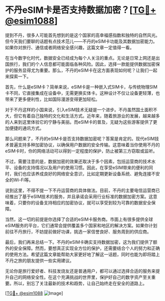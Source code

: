 # 不丹eSIM卡是否支持数据加密？[[TG💪+ @esim1088](https://t.me/s/esim1088)]

提到不丹，很多人可能首先想到的是这个国家的高幸福感指数和独特的自然风光。但今天我们要聊的话题有点技术范儿——不丹的eSIM卡功能及其数据加密能力。如果你对旅行、通信或者网络安全感兴趣，这篇文章一定值得一看。

在当今数字化时代，数据安全已经成为每个人关注的重点。无论是日常上网还是出国旅行，我们的个人信息都可能面临各种风险。因此，选择一款能提供数据加密保护的服务显得尤为重要。那么，不丹的eSIM卡在这方面表现如何呢？让我们一起来探索一下。

首先，什么是eSIM卡？简单来说，eSIM卡是一种嵌入式SIM卡，与传统物理SIM卡不同，它直接集成在设备中，无需更换实体卡。这种设计不仅让设备更轻薄，也带来了更多便利性，比如国际漫游变得更加轻松。

对于不丹这样的小国来说，引入eSIM技术无疑是一个进步。不丹虽然国土面积不大，但它有着自己独特的文化和生活方式。近年来，随着旅游业的发展，越来越多的人来到这里体验它的宁静与美丽。而eSIM卡的普及，无疑为这些游客提供了更加便捷的通讯方式。

那么问题来了，不丹的eSIM卡是否支持数据加密呢？答案是肯定的。现代eSIM技术普遍支持多种加密协议，以确保用户数据的安全传输。这意味着当你使用不丹的eSIM卡时，你的网络活动可以得到一定程度的保护，防止被第三方窃取或监听。

不过，需要注意的是，数据加密的效果还取决于多个因素，包括运营商的技术水平、设备的支持情况以及用户的使用习惯。因此，在享受eSIM带来的便利的同时，我们也应该养成良好的网络安全意识，比如定期更新设备系统、避免连接不安全的Wi-Fi等。

说到这里，不得不提一下不丹运营商的具体做法。目前，不丹的主要电信运营商已经推出了基于eSIM技术的服务，并且承诺会采用行业标准的数据加密方案。这意味着，只要你的设备支持相应的加密协议，就可以享受到较为可靠的数据安全保障。

当然，这一切的前提是你选择了合适的eSIM卡服务商。市面上有很多提供全球eSIM服务的平台，它们通常会提供覆盖多个国家和地区的解决方案。如果你计划前往不丹旅行，不妨提前做好功课，挑选一家信誉良好、服务周到的供应商。

最后，我们再来总结一下。不丹的eSIM卡确实支持数据加密，这为我们提供了额外的安全保障。然而，要想真正实现全方位的保护，还需要结合个人的努力和正确的使用方法。希望这篇文章能帮助大家更好地了解这一话题，同时也能为即将踏上不丹之旅的朋友提供一些实用建议。

无论你是旅行爱好者、科技发烧友还是普通用户，都可以通过选择合适的服务来提升自己的网络安全性。在这个充满挑战的世界里，保护好自己的数字资产至关重要。所以，别忘了关注最新的技术和趋势，让自己始终走在安全的道路上。

[[TG💪+ @esim1088](https://t.me/s/esim1088) ![Image](https://i.postimg.cc/4NQfJmqS/Snipaste-2025-05-13-00-14-12.png)]
